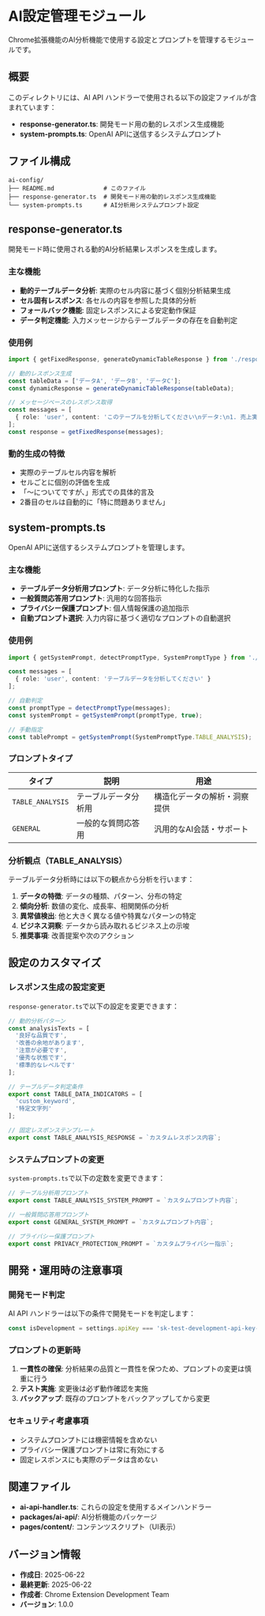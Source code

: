 # AI設定管理モジュール

Chrome拡張機能のAI分析機能で使用する設定とプロンプトを管理するモジュールです。

## 概要

このディレクトリには、AI API ハンドラーで使用される以下の設定ファイルが含まれています：

- **response-generator.ts**: 開発モード用の動的レスポンス生成機能
- **system-prompts.ts**: OpenAI APIに送信するシステムプロンプト

## ファイル構成

```
ai-config/
├── README.md              # このファイル
├── response-generator.ts  # 開発モード用の動的レスポンス生成機能
└── system-prompts.ts      # AI分析用システムプロンプト設定
```

## response-generator.ts

開発モード時に使用される動的AI分析結果レスポンスを生成します。

### 主な機能

- **動的テーブルデータ分析**: 実際のセル内容に基づく個別分析結果生成
- **セル固有レスポンス**: 各セルの内容を参照した具体的分析
- **フォールバック機能**: 固定レスポンスによる安定動作保証
- **データ判定機能**: 入力メッセージからテーブルデータの存在を自動判定

### 使用例

```typescript
import { getFixedResponse, generateDynamicTableResponse } from './response-generator';

// 動的レスポンス生成
const tableData = ['データA', 'データB', 'データC'];
const dynamicResponse = generateDynamicTableResponse(tableData);

// メッセージベースのレスポンス取得
const messages = [
  { role: 'user', content: 'このテーブルを分析してください\nデータ:\n1. 売上実績\n2. 顧客満足度' }
];
const response = getFixedResponse(messages);
```

### 動的生成の特徴

- 実際のテーブルセル内容を解析
- セルごとに個別の評価を生成
- 「〜についてですが、」形式での具体的言及
- 2番目のセルは自動的に「特に問題ありません」

## system-prompts.ts

OpenAI APIに送信するシステムプロンプトを管理します。

### 主な機能

- **テーブルデータ分析用プロンプト**: データ分析に特化した指示
- **一般質問応答用プロンプト**: 汎用的な回答指示
- **プライバシー保護プロンプト**: 個人情報保護の追加指示
- **自動プロンプト選択**: 入力内容に基づく適切なプロンプトの自動選択

### 使用例

```typescript
import { getSystemPrompt, detectPromptType, SystemPromptType } from './system-prompts';

const messages = [
  { role: 'user', content: 'テーブルデータを分析してください' }
];

// 自動判定
const promptType = detectPromptType(messages);
const systemPrompt = getSystemPrompt(promptType, true);

// 手動指定
const tablePrompt = getSystemPrompt(SystemPromptType.TABLE_ANALYSIS);
```

### プロンプトタイプ

| タイプ | 説明 | 用途 |
|--------|------|------|
| `TABLE_ANALYSIS` | テーブルデータ分析用 | 構造化データの解析・洞察提供 |
| `GENERAL` | 一般的な質問応答用 | 汎用的なAI会話・サポート |

### 分析観点（TABLE_ANALYSIS）

テーブルデータ分析時には以下の観点から分析を行います：

1. **データの特徴**: データの種類、パターン、分布の特定
2. **傾向分析**: 数値の変化、成長率、相関関係の分析
3. **異常値検出**: 他と大きく異なる値や特異なパターンの特定
4. **ビジネス洞察**: データから読み取れるビジネス上の示唆
5. **推奨事項**: 改善提案や次のアクション

## 設定のカスタマイズ

### レスポンス生成の設定変更

`response-generator.ts`で以下の設定を変更できます：

```typescript
// 動的分析パターン
const analysisTexts = [
  '良好な品質です',
  '改善の余地があります',
  '注意が必要です',
  '優秀な状態です',
  '標準的なレベルです'
];

// テーブルデータ判定条件
export const TABLE_DATA_INDICATORS = [
  'custom_keyword',
  '特定文字列'
];

// 固定レスポンステンプレート
export const TABLE_ANALYSIS_RESPONSE = `カスタムレスポンス内容`;
```

### システムプロンプトの変更

`system-prompts.ts`で以下の定数を変更できます：

```typescript
// テーブル分析用プロンプト
export const TABLE_ANALYSIS_SYSTEM_PROMPT = `カスタムプロンプト内容`;

// 一般質問応答用プロンプト
export const GENERAL_SYSTEM_PROMPT = `カスタムプロンプト内容`;

// プライバシー保護プロンプト
export const PRIVACY_PROTECTION_PROMPT = `カスタムプライバシー指示`;
```

## 開発・運用時の注意事項

### 開発モード判定

AI API ハンドラーは以下の条件で開発モードを判定します：

```typescript
const isDevelopment = settings.apiKey === 'sk-test-development-api-key-placeholder';
```

### プロンプトの更新時

1. **一貫性の確保**: 分析結果の品質と一貫性を保つため、プロンプトの変更は慎重に行う
2. **テスト実施**: 変更後は必ず動作確認を実施
3. **バックアップ**: 既存のプロンプトをバックアップしてから変更

### セキュリティ考慮事項

- システムプロンプトには機密情報を含めない
- プライバシー保護プロンプトは常に有効にする
- 固定レスポンスにも実際のデータは含めない

## 関連ファイル

- **ai-api-handler.ts**: これらの設定を使用するメインハンドラー
- **packages/ai-api/**: AI分析機能のパッケージ
- **pages/content/**: コンテンツスクリプト（UI表示）

## バージョン情報

- **作成日**: 2025-06-22
- **最終更新**: 2025-06-22
- **作成者**: Chrome Extension Development Team
- **バージョン**: 1.0.0